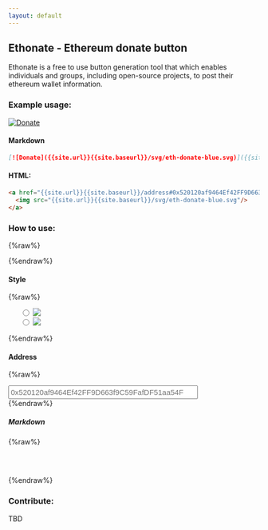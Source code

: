 ```yaml
---
layout: default
---
```



## Ethonate - Ethereum donate button

Ethonate is a free to use button generation tool that which enables individuals and groups, including open-source projects, to post their ethereum wallet information.

### Example usage:
 [![Donate]({{site.url}}{{site.baseurl}}/svg/eth-donate-blue.svg)]({{site.url}}{{site.baseurl}}/address#0x520120af9464Ef42FF9D663f9C59FafDF51aa54F)


#### Markdown
 ```markdown
 [![Donate]({{site.url}}{{site.baseurl}}/svg/eth-donate-blue.svg)]({{site.url}}{{site.baseurl}}/address#0x520120af9464Ef42FF9D663f9C59FafDF51aa54F)
 ```

#### HTML:
 ```html
 <a href="{{site.url}}{{site.baseurl}}/address#0x520120af9464Ef42FF9D663f9C59FafDF51aa54F">
   <img src="{{site.url}}{{site.baseurl}}/svg/eth-donate-blue.svg"/>
 </a>
 ```

### How to use:
{%raw%}

<script
  src="https://code.jquery.com/jquery-3.2.1.slim.min.js"
  integrity="sha256-k2WSCIexGzOj3Euiig+TlR8gA0EmPjuc79OEeY5L45g="
  crossorigin="anonymous"></script>


<div id="url" data-url="
{%endraw%}{{site.url}}{{site.baseurl}}{%raw%}">
</div>

{%endraw%}

#### Style


{%raw%}
<style>
.address-input {
    font-size: 15px;
    padding: 3px;
    width: 380px;
}
ul {
  list-style: none;
}
.input-label {
  display:inline-block;

}
.input-field {
  display:inline-block;
}
</style>
   <ul>
      <li>
      <span class="input-label">
      <span class="input-field">
        <input type="radio" value="donate" name="style">
      </span>
      <label for="style">
        <img src="{%endraw%}{{site.url}}{{site.baseurl}}{%raw%}/svg/eth-donate-blue.svg"/>
      </label>
      </span>
      </li>
      <li>
        <span class="input-label">
        <span class="input-field">
          <input type="radio" value="support" name="style">
        </span>
        <label for="style">
          <img src="{%endraw%}{{site.url}}{{site.baseurl}}{%raw%}/svg/eth-support-blue.svg"/>
        </label>
        </span>
      </li>
   </ul>
{%endraw%}

#### Address

{%raw%}
<div>
    <input class="address-input" type="text" placeholder="0x520120af9464Ef42FF9D663f9C59FafDF51aa54F"/>
</div>
{%endraw%}

##### Markdown
{%raw%}
<div>
   <pre id="markdown-output">

   </pre>
</div>

<script>

function updateOutput(url, style, address) {
  $('#markdown-output').text(createMarkdown(url, style, address));
  console.log('updating output');
}

function createMarkdown(url, type, address) {
  return "[![" + type + "]("+ url + "/svg/eth-" +
      type +  "-blue.svg)](" + url + "/address#" + address + ")";

}

function validAddress(address) {
  return address.search('0x') === 0 && address.length === 42;
}

$( document ).ready(function() {

  var address, style, url = $('#url').attr('data-url');

  console.log('ready');

  $('input[name=style]').change(function () {
    style = $(this).val();
    console.log('input changed');
    if (address && validAddress(address)) {
      updateOutput(url, style, address);
    }
  });

  $('.address-input').keydown(function () {
    addressUpdate($(this).val())
  });
  $('.address-input').change(function () {
    addressUpdate($(this).val())
  })

  var addressUpdate  = function (val) {
    address = val;
    console.log('input changed');
    if (style && validAddress(address)) {
      updateOutput(url, style, address);
    }
  };

});
</script>

{%endraw%}

### Contribute:
 TBD
